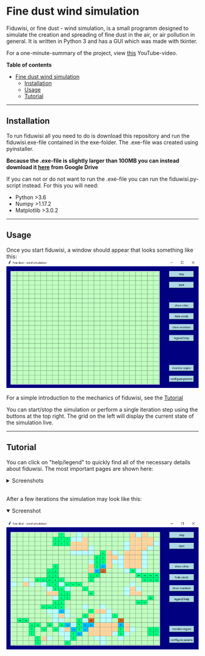 # Fine dust wind simulation

Fiduwisi, or fine dust - wind simulation, is a small programm designed to simulate
the creation and spreading of fine dust in the air, or air pollution in general.
It is written in Python 3 and has a GUI which was made with tkinter.

For a one-minute-summary of the project, view [this](https://www.youtube.com/watch?v=toh_om2PYSk) YouTube-video.

**Table of contents**
- [Fine dust wind simulation](#fine-dust-wind-simulation)
  - [Installation](#installation)
  - [Usage](#usage)
  - [Tutorial](#tutorial)

---


## Installation

To run fiduwisi all you need to do is download this repository and run the fiduwisi.exe-file
contained in the exe-folder. The .exe-file was created using pyinstaller.

**Because the .exe-file is slightly larger than 100MB you can instead download it [here](https://drive.google.com/file/d/1mTWdesPBQAhFoIu9HzzMKPLswOtGO5Rf/view?usp=sharing) from Google Drive**

If you can not or do not want to run the .exe-file you can run the fiduwisi.py-script instead.
For this you will need:
- Python >3.6
- Numpy >1.17.2
- Matplotlib >3.0.2

---

## Usage

Once you start fiduwisi, a window should appear that looks something like this: ![start-up](screenshots/Screenshot_1.png)


For a simple introduction to the mechanics of fiduwisi, see the [Tutorial](#tutorial)

You can start/stop the simulation or perform a single iteration step using the buttons at the top right.
The grid on the left will display the current state of the simulation live.

---

## Tutorial

You can click on "help/legend" to quickly find all of the necessary details about fiduwisi.
The most important pages are shown here:
<details closed>
<summary>Screenshots</summary>
<br>

![](screenshots/Screenshot_2.png)
![](screenshots/Screenshot_3.png)
![](screenshots/Screenshot_4.png)
![](screenshots/Screenshot_5.png)
![](screenshots/Screenshot_6.png)


</details>


<br/>

After a few iterations the simulation may look like this:

<details open>
<summary>Screenshot</summary>
<br>
<a href="url"><img src="screenshots/Screenshot_7.png" align="center" ></a>
</details>

